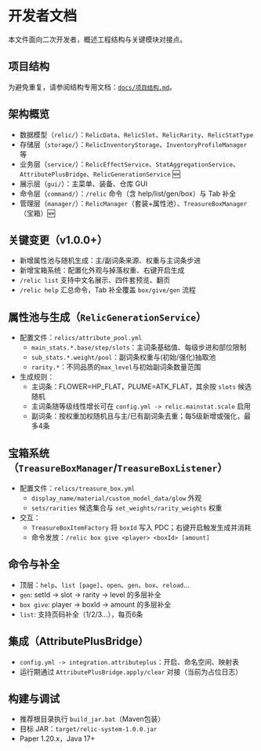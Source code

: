 # 开发者文档

本文件面向二次开发者，概述工程结构与关键模块对接点。

## 项目结构

为避免重复，请参阅结构专用文档：[`docs/项目结构.md`](docs/项目结构.md)。

## 架构概览

- 数据模型（`relic/`）：`RelicData`、`RelicSlot`、`RelicRarity`、`RelicStatType`
- 存储层（`storage/`）：`RelicInventoryStorage`、`InventoryProfileManager` 等
- 业务层（`service/`）：`RelicEffectService`、`StatAggregationService`、`AttributePlusBridge`、`RelicGenerationService` 🆕
- 展示层（`gui/`）：主菜单、装备、仓库 GUI
- 命令层（`command/`）：`/relic` 命令（含 help/list/gen/box）与 Tab 补全
- 管理层（`manager/`）：`RelicManager`（套装+属性池）、`TreasureBoxManager`（宝箱）🆕

## 关键变更（v1.0.0+）

- 新增属性池与随机生成：主/副词条来源、权重与主词条步进
- 新增宝箱系统：配置化外观与掉落权重、右键开启生成
- `/relic list` 支持中文名展示、四件套预览、翻页
- `/relic help` 汇总命令，Tab 补全覆盖 `box/give/gen` 流程

## 属性池与生成（`RelicGenerationService`）

- 配置文件：`relics/attribute_pool.yml`
  - `main_stats.*.base/step/slots`：主词条基础值、每级步进和部位限制
  - `sub_stats.*.weight/pool`：副词条权重与(初始/强化)抽取池
  - `rarity.*`：不同品质的`max_level`与初始副词条数量范围
- 生成规则：
  - 主词条：FLOWER=HP_FLAT，PLUME=ATK_FLAT，其余按 `slots` 候选随机
  - 主词条随等级线性增长可在 `config.yml -> relic.mainstat.scale` 启用
  - 副词条：按权重加权随机且与主/已有副词条去重；每5级新增或强化，最多4条

## 宝箱系统（`TreasureBoxManager`/`TreasureBoxListener`）

- 配置文件：`relics/treasure_box.yml`
  - `display_name/material/custom_model_data/glow` 外观
  - `sets/rarities` 候选集合与 `set_weights/rarity_weights` 权重
- 交互：
  - `TreasureBoxItemFactory` 将 `boxId` 写入 PDC；右键开启触发生成并消耗
  - 命令发放：`/relic box give <player> <boxId> [amount]`

## 命令与补全

- 顶层：`help`、`list [page]`、`open`、`gen`、`box`、`reload`...
- `gen`: setId → slot → rarity → level 的多层补全
- `box give`: player → boxId → amount 的多层补全
- `list`: 支持页码补全（1/2/3...），每页6条

## 集成（AttributePlusBridge）

- `config.yml -> integration.attributeplus`：开启、命名空间、映射表
- 运行期通过 `AttributePlusBridge.apply/clear` 对接（当前为占位日志）

## 构建与调试

- 推荐根目录执行 `build_jar.bat`（Maven包装）
- 目标 JAR：`target/relic-system-1.0.0.jar`
- Paper 1.20.x，Java 17+
